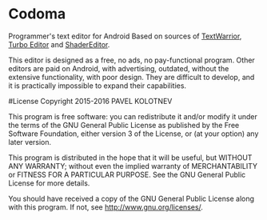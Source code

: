 # Codoma
Programmer's text editor for Android
Based on sources of [TextWarrior](https://sourceforge.net/projects/textwarrior/), [Turbo Editor](https://github.com/vmihalachi/turbo-editor) and [ShaderEditor](https://github.com/markusfisch/ShaderEditor).


This editor is designed as a free, no ads, no pay-functional program. Other editors are paid on Android, with advertising, outdated, without the extensive functionality, with poor design. They are difficult to develop, and it is practically impossible to expand their capabilities.

#License
Copyright 2015-2016 PAVEL KOLOTNEV

This program is free software: you can redistribute it and/or modify
it under the terms of the GNU General Public License as published by
the Free Software Foundation, either version 3 of the License, or
(at your option) any later version.

This program is distributed in the hope that it will be useful,
but WITHOUT ANY WARRANTY; without even the implied warranty of
MERCHANTABILITY or FITNESS FOR A PARTICULAR PURPOSE.  See the
GNU General Public License for more details.

You should have received a copy of the GNU General Public License
along with this program.  If not, see <http://www.gnu.org/licenses/>.
